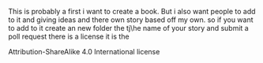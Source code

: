This is probably a first i want to create a book. But i also want 
people to add to it and giving ideas and there own story based off 
my own. 
so if you want to add to it create an new folder the tj\he name of your story and submit a poll request
there is a license it is the

 Attribution-ShareAlike 4.0 International license 
